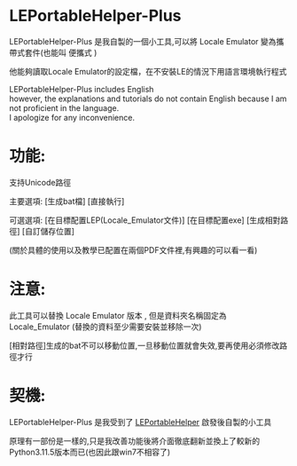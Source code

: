 <meta name="google-site-verification" content="PS42iwHLM1-MaYSYEI0RAd59z0Ja3w_uV_MCaQF81rg" /><br>
# LEPortableHelper-Plus
LEPortableHelper-Plus 是我自製的一個小工具,可以將 Locale Emulator 變為攜帶式套件(也能叫 便攜式 )

他能夠讀取Locale Emulator的設定檔，在不安裝LE的情況下用語言環境執行程式

LEPortableHelper-Plus includes English<br>
however, the explanations and tutorials do not contain English because I am not proficient in the language.<br>
I apologize for any inconvenience.

# 功能:

支持Unicode路徑

主要選項: [生成bat檔] [直接執行]

可選選項: [在目標配置LEP(Locale_Emulator文件)] [在目標配置exe] [生成相對路徑] [自訂儲存位置]

(關於具體的使用以及教學已配置在兩個PDF文件裡,有興趣的可以看一看)

# 注意:

此工具可以替換 Locale Emulator 版本 , 但是資料夾名稱固定為 Locale_Emulator (替換的資料至少需要安裝並移除一次)

[相對路徑]生成的bat不可以移動位置,一旦移動位置就會失效,要再使用必須修改路徑才行

# 契機:
LEPortableHelper-Plus 是我受到了 [LEPortableHelper](https://github.com/wuliou/LEPortableHelper) 啟發後自製的小工具

原理有一部份是一樣的,只是我改善功能後將介面徹底翻新並換上了較新的Python3.11.5版本而已(也因此跟win7不相容了)
